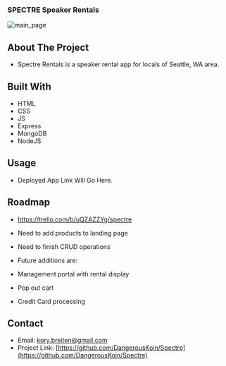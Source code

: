 ### SPECTRE Speaker Rentals

![main_page](https://i.imgur.com/f2lFD8m.jpg)

<!-- ABOUT THE PROJECT -->
## About The Project

* Spectre Rentals is a speaker rental app for locals of Seattle, WA area.

## Built With

* HTML
* CSS
* JS
* Express
* MongoDB
* NodeJS

<!-- USAGE EXAMPLES -->
## Usage

* Deployed App Link Will Go Here.

<!-- ROADMAP -->
## Roadmap

* https://trello.com/b/uQZAZZYg/spectre

* Need to add products to landing page
* Need to finish CRUD operations

* Future additions are:
* Management portal with rental display
* Pop out cart
* Credit Card processing

<!-- CONTACT -->
## Contact

* Email: kory.breiten@gmail.com
* Project Link: [https://github.com/DangerousKoin/Spectre](https://github.com/DangerousKoin/Spectre)
